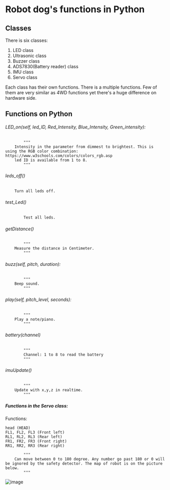 # Robot dog's functions in Python
## Classes
There is six classes:
1. LED class
2. Ultrasonic class
3. Buzzer class
4. ADS7830(Battery reader) class
5. IMU class
6. Servo class

Each class has their own functions. There is a multiple functions. Few of them are very similar as 4WD functions yet there's a huge difference on hardware side. 

## Functions on Python
###### LED_on(self, led_ID, Red_Intensity, Blue_Intensity, Green_intensity):
```
        """
	Intensity in the parameter from dimmest to brightest. This is using the RGB color combination: https://www.w3schools.com/colors/colors_rgb.asp
	led ID is available from 1 to 8.
        """
```

###### leds_off()
```
	Turn all leds off.
```

###### test_Led()
```
        Test all leds.
```

###### getDistance()
```
        """
	Measure the distance in Centimeter.
        """
```
###### buzz(self, pitch, duration):
```
        """
	Beep sound.
        """
```
###### play(self, pitch_level, seconds):
```
        """
	Play a note/piano.
        """
```

###### battery(channel)
```
        """
        Channel: 1 to 8 to read the battery
        """
```
###### imuUpdate()
```
        """
	Update with x,y,z in realtime.
        """
```

##### Functions in the Servo class:
Functions: 
```
head (HEAD)
FL1, FL2, FL3 (Front left)
RL1, RL2, RL3 (Rear left)
FR1, FR2, FR3 (Front right)
RR1, RR2, RR3 (Rear right)
```
```
        """
	Can move between 0 to 180 degree. Any number go past 180 or 0 will be ignored by the safety detector. The map of robot is on the picture below.
        """
```
![image](https://user-images.githubusercontent.com/65916520/127222119-cf8c231f-684c-4797-9098-c85750a9f6fb.png)


